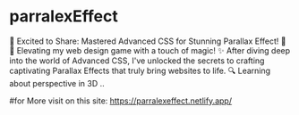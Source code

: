 # parralexEffect
🌟 Excited to Share: Mastered Advanced CSS for Stunning Parallax Effect! 🚀  🎨 Elevating my web design game with a touch of magic! ✨ After diving deep into the world of Advanced CSS, I've unlocked the secrets to crafting captivating Parallax Effects that truly bring websites to life.  🔍 Learning about perspective in 3D ..

#for More visit on this site:
https://parralexeffect.netlify.app/
